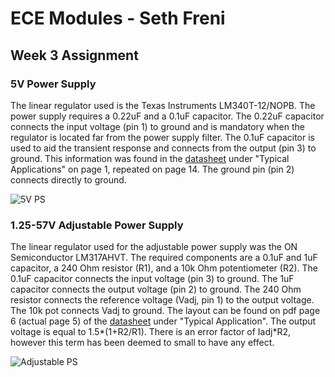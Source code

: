 # ECE Modules - Seth Freni

## Week 3 Assignment

### 5V Power Supply

The linear regulator used is the Texas Instruments LM340T-12/NOPB. The power supply requires a 0.22uF and a 0.1uF capacitor. The 0.22uF capacitor connects the input voltage (pin 1) to 
ground and is mandatory when the regulator is located far from the power supply filter. The 0.1uF capacitor is used to aid the transient response and connects from the output (pin 3)
to ground. This information was found in the
[datasheet](https://www.ti.com/lit/ds/symlink/lm340.pdf?HQS=dis-dk-null-digikeymode-dsf-pf-null-wwe&ts=1643993759861&ref_url=https%253A%252F%252Fwww.ti.com%252Fgeneral%252Fdocs%252Fsuppproductinfo.tsp%253FdistId%253D10%2526gotoUrl%253Dhttps%253A%252F%252Fwww.ti.com%252Flit%252Fgpn%252Flm340)
under "Typical Applications" on page 1, repeated on page 14. The ground pin (pin 2) connects directly to ground.

![5V PS](https://drive.google.com/uc?export=view&id=1bda3BhZU4rPVrcpSX4kY-J5_RaLv9k1V)

### 1.25-57V Adjustable Power Supply

The linear regulator used for the adjustable power supply was the ON Semiconductor LM317AHVT. The required components are a 0.1uF and 1uF capacitor, a 240 Ohm resistor (R1), and a 10k Ohm
potentiometer (R2). The 0.1uF capacitor connects the input voltage (pin 3) to ground. The 1uF capacitor connects the output voltage (pin 2) to ground. The 240 Ohm resistor connects the reference voltage
(Vadj, pin 1) to the output voltage. The 10k pot connects Vadj to ground. The layout can be found on pdf page 6 (actual page 5) of the [datasheet](https://datasheets.diptrace.com/fairchild/lm317ahv.pdf) 
under "Typical Application". The output voltage is equal to 1.5*(1+R2/R1). There is an error factor of Iadj*R2, however this term has been deemed to small to have any effect.

![Adjustable PS](https://drive.google.com/uc?export=view&id=1tZd24Jg9r8js5pPIXhsgAc9JQArTjn4t)


